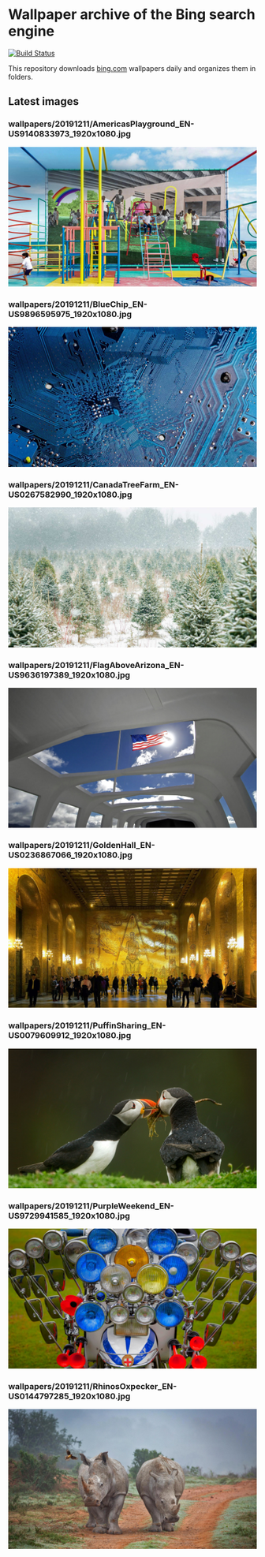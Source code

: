 # Wallpaper archive of the Bing search engine

[![Build Status](https://travis-ci.org/kijart/bing-daily-images-dl.svg?branch=wallpapers)](https://travis-ci.org/kijart/bing-daily-images-dl)

This repository downloads [bing.com](https://www.bing.com) wallpapers daily and organizes them in folders.

## Latest images

<!-- Wallpapers -->

### wallpapers/20191211/AmericasPlayground_EN-US9140833973_1920x1080.jpg

![wallpapers/20191211/AmericasPlayground_EN-US9140833973_1920x1080.jpg](wallpapers/20191211/AmericasPlayground_EN-US9140833973_1920x1080.jpg)

### wallpapers/20191211/BlueChip_EN-US9896595975_1920x1080.jpg

![wallpapers/20191211/BlueChip_EN-US9896595975_1920x1080.jpg](wallpapers/20191211/BlueChip_EN-US9896595975_1920x1080.jpg)

### wallpapers/20191211/CanadaTreeFarm_EN-US0267582990_1920x1080.jpg

![wallpapers/20191211/CanadaTreeFarm_EN-US0267582990_1920x1080.jpg](wallpapers/20191211/CanadaTreeFarm_EN-US0267582990_1920x1080.jpg)

### wallpapers/20191211/FlagAboveArizona_EN-US9636197389_1920x1080.jpg

![wallpapers/20191211/FlagAboveArizona_EN-US9636197389_1920x1080.jpg](wallpapers/20191211/FlagAboveArizona_EN-US9636197389_1920x1080.jpg)

### wallpapers/20191211/GoldenHall_EN-US0236867066_1920x1080.jpg

![wallpapers/20191211/GoldenHall_EN-US0236867066_1920x1080.jpg](wallpapers/20191211/GoldenHall_EN-US0236867066_1920x1080.jpg)

### wallpapers/20191211/PuffinSharing_EN-US0079609912_1920x1080.jpg

![wallpapers/20191211/PuffinSharing_EN-US0079609912_1920x1080.jpg](wallpapers/20191211/PuffinSharing_EN-US0079609912_1920x1080.jpg)

### wallpapers/20191211/PurpleWeekend_EN-US9729941585_1920x1080.jpg

![wallpapers/20191211/PurpleWeekend_EN-US9729941585_1920x1080.jpg](wallpapers/20191211/PurpleWeekend_EN-US9729941585_1920x1080.jpg)

### wallpapers/20191211/RhinosOxpecker_EN-US0144797285_1920x1080.jpg

![wallpapers/20191211/RhinosOxpecker_EN-US0144797285_1920x1080.jpg](wallpapers/20191211/RhinosOxpecker_EN-US0144797285_1920x1080.jpg)

